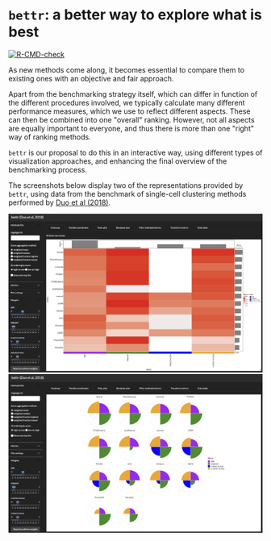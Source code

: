 # `bettr`: a better way to explore what is best

<!-- badges: start -->
[![R-CMD-check](https://github.com/federicomarini/bettr/workflows/R-CMD-check/badge.svg)](https://github.com/federicomarini/bettr/actions)
<!-- badges: end -->

As new methods come along, it becomes essential to compare them to existing ones with an objective and fair approach.

Apart from the benchmarking strategy itself, which can differ in function of the different procedures involved, we typically calculate many different performance measures, which we use to reflect different aspects. 
These can then be combined into one "overall" ranking. 
However, not all aspects are equally important to everyone, and thus there is more than one "right" way of ranking methods. 

`bettr` is our proposal to do this in an interactive way, using different types of visualization approaches, and enhancing the final overview of the benchmarking process.

The screenshots below display two of the representations provided by `bettr`, using data from the benchmark of single-cell clustering methods performed by [Duo et al (2018)](https://f1000research.com/articles/7-1141).

<img src="vignettes/bettr-screenshot-heatmap.png" alt="Heatmap" width="800"/>
<img src="vignettes/bettr-screenshot-polar.png" alt="Polar plot" width="800"/>
